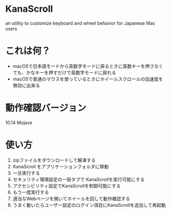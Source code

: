 # KanaScroll
an utility to customize keyboard and wheel behavior for Japanese Mac users

# これは何？

* macOSで日本語モードから英数字モードに戻るときに英数キーを押さなくても、かなキーを押すだけで英数字モードに戻れる
* macOSで普通のマウスを使っているときにホイールスクロールの加速度を無効に出来る

# 動作確認バージョン

10.14 Mojave

# 使い方

1. zipファイルをダウンロードして解凍する
1. KanaScroll をアプリケーションフォルダに移動
1. 一旦実行する
1. セキュリティ環境設定の一般タブで KanaScrollを実行可能にする
1. アクセシビリティ設定でKanaScrollを制御可能にする
1. もう一度実行する
1. 適当なWebページを開いてホイールを回して動作確認する
1. うまく動いたらユーザー設定のログイン項目にKanaScrollを追加して再起動
